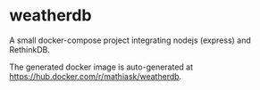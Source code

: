# weatherdb
A small docker-compose project integrating nodejs (express) and RethinkDB.

The generated docker image is auto-generated at https://hub.docker.com/r/mathiask/weatherdb.
